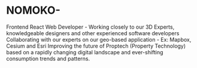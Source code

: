 # NOMOKO-
Frontend React Web Developer - Working closely to our 3D Experts, knowledgeable designers and other experienced software developers Collaborating with our experts on our geo-based application - Ex: Mapbox, Cesium and Esri Improving the future of Proptech (Property Technology) based on a rapidly changing digital landscape and ever-shifting consumption trends and patterns.
